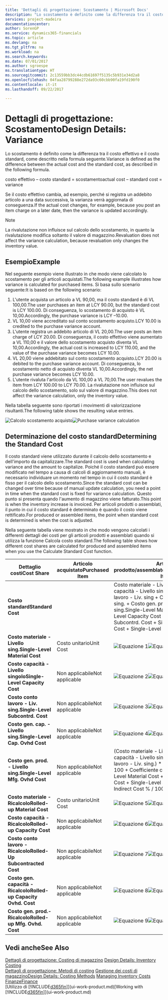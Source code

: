 ```yaml
---
title: 'Dettagli di progettazione: Scostamento | Microsoft Docs'
description: "Lo scostamento è definito come la differenza tra il costo effettivo e il costo standard, come descritto nella formula seguente."
services: project-madeira
documentationcenter: 
author: SorenGP
ms.service: dynamics365-financials
ms.topic: article
ms.devlang: na
ms.tgt_pltfrm: na
ms.workload: na
ms.search.keywords: 
ms.date: 07/01/2017
ms.author: sgroespe
ms.translationtype: HT
ms.sourcegitcommit: 2c13559bb3dc44cdb61697f5135c5b931e34d2a8
ms.openlocfilehash: 04faa28799288e272da93c60cbb90fa19fd190f0
ms.contentlocale: it-it
ms.lasthandoff: 09/22/2017

---
```

# <a name="design-details-variance"></a><span data-ttu-id="e9b70-103">Dettagli di progettazione: Scostamento</span><span class="sxs-lookup"><span data-stu-id="e9b70-103">Design Details: Variance</span></span>
<span data-ttu-id="e9b70-104">Lo scostamento è definito come la differenza tra il costo effettivo e il costo standard, come descritto nella formula seguente.</span><span class="sxs-lookup"><span data-stu-id="e9b70-104">Variance is defined as the difference between the actual cost and the standard cost, as described in the following formula.</span></span>  

 <span data-ttu-id="e9b70-105">costo effettivo – costo standard = scostamento</span><span class="sxs-lookup"><span data-stu-id="e9b70-105">actual cost – standard cost = variance</span></span>  

 <span data-ttu-id="e9b70-106">Se il costo effettivo cambia, ad esempio, perché si registra un addebito articolo a una data successiva, la varianza verrà aggiornata di conseguenza.</span><span class="sxs-lookup"><span data-stu-id="e9b70-106">If the actual cost changes, for example, because you post an item charge on a later date, then the variance is updated accordingly.</span></span>  

> [!NOTE]  
>  <span data-ttu-id="e9b70-107">La rivalutazione non influisce sul calcolo dello scostamento, in quanto la rivalutazione modifica soltanto il valore di magazzino.</span><span class="sxs-lookup"><span data-stu-id="e9b70-107">Revaluation does not affect the variance calculation, because revaluation only changes the inventory value.</span></span>  

## <a name="example"></a><span data-ttu-id="e9b70-108">Esempio</span><span class="sxs-lookup"><span data-stu-id="e9b70-108">Example</span></span>  
 <span data-ttu-id="e9b70-109">Nel seguente esempio viene illustrato in che modo viene calcolato lo scostamento per gli articoli acquistati.</span><span class="sxs-lookup"><span data-stu-id="e9b70-109">The following example illustrates how variance is calculated for purchased items.</span></span> <span data-ttu-id="e9b70-110">Si basa sullo scenario seguente:</span><span class="sxs-lookup"><span data-stu-id="e9b70-110">It is based on the following scenario:</span></span>  

1.  <span data-ttu-id="e9b70-111">L'utente acquista un articolo a VL 90,00, ma il costo standard è di VL 100,00.</span><span class="sxs-lookup"><span data-stu-id="e9b70-111">The user purchases an item at LCY 90.00, but the standard cost is LCY 100.00.</span></span> <span data-ttu-id="e9b70-112">Di conseguenza, lo scostamento di acquisto è VL 10,00.</span><span class="sxs-lookup"><span data-stu-id="e9b70-112">Accordingly, the purchase variance is LCY –10.00.</span></span>  
2.  <span data-ttu-id="e9b70-113">VL 10,00 viene accreditato sul conto scostamento acquisto.</span><span class="sxs-lookup"><span data-stu-id="e9b70-113">LCY 10.00 is credited to the purchase variance account.</span></span>  
3.  <span data-ttu-id="e9b70-114">L'utente registra un addebito articolo di VL 20,00.</span><span class="sxs-lookup"><span data-stu-id="e9b70-114">The user posts an item charge of LCY 20.00.</span></span> <span data-ttu-id="e9b70-115">Di conseguenza, il costo effettivo viene aumentato a VL 110,00 e il valore dello scostamento acquisto diventa VL 10,00.</span><span class="sxs-lookup"><span data-stu-id="e9b70-115">Accordingly, the actual cost is increased to LCY 110.00, and the value of the purchase variance becomes LCY 10.00.</span></span>  
4.  <span data-ttu-id="e9b70-116">VL 20,00 viene addebitato sul conto scostamento acquisto.</span><span class="sxs-lookup"><span data-stu-id="e9b70-116">LCY 20.00 is debited to the purchase variance account.</span></span> <span data-ttu-id="e9b70-117">Di conseguenza, lo scostamento netto di acquisto diventa VL 10,00.</span><span class="sxs-lookup"><span data-stu-id="e9b70-117">Accordingly, the net purchase variance becomes LCY 10.00.</span></span>  
5.  <span data-ttu-id="e9b70-118">L'utente rivaluta l'articolo da VL 100,00 a VL 70,00.</span><span class="sxs-lookup"><span data-stu-id="e9b70-118">The user revalues the item from LCY 100.00 to LCY 70.00.</span></span> <span data-ttu-id="e9b70-119">La rivalutazione non influisce sul calcolo dello scostamento, solo sul valore di magazzino.</span><span class="sxs-lookup"><span data-stu-id="e9b70-119">This does not affect the variance calculation, only the inventory value.</span></span>  

 <span data-ttu-id="e9b70-120">Nella tabella seguente sono riportati i movimenti di valorizzazione risultanti.</span><span class="sxs-lookup"><span data-stu-id="e9b70-120">The following table shows the resulting value entries.</span></span>  

 <span data-ttu-id="e9b70-121">![Calcolo scostamento acquisto](media/design_details_inventory_costing_11_purchase_variance.png "design_details_inventory_costing_11_purchase_variance")</span><span class="sxs-lookup"><span data-stu-id="e9b70-121">![Purchase variance calculation](media/design_details_inventory_costing_11_purchase_variance.png "design_details_inventory_costing_11_purchase_variance")</span></span>  

## <a name="determining-the-standard-cost"></a><span data-ttu-id="e9b70-122">Determinazione del costo standard</span><span class="sxs-lookup"><span data-stu-id="e9b70-122">Determining the Standard Cost</span></span>  
 <span data-ttu-id="e9b70-123">Il costo standard viene utilizzato durante il calcolo dello scostamento e dell'importo da capitalizzare.</span><span class="sxs-lookup"><span data-stu-id="e9b70-123">The standard cost is used when calculating variance and the amount to capitalize.</span></span> <span data-ttu-id="e9b70-124">Poiché il costo standard può essere modificato nel tempo a causa di calcoli di aggiornamento manuali, è necessario individuare un momento nel tempo in cui il costo standard è fisso per il calcolo dello scostamento.</span><span class="sxs-lookup"><span data-stu-id="e9b70-124">Since the standard cost can be changed over time because of manual update calculation, you need a point in time when the standard cost is fixed for variance calculation.</span></span> <span data-ttu-id="e9b70-125">Questo punto si presenta quando l'aumento di magazzino viene fatturato.</span><span class="sxs-lookup"><span data-stu-id="e9b70-125">This point is when the inventory increase is invoiced.</span></span> <span data-ttu-id="e9b70-126">Per articoli prodotti o assemblati, il punto in cui il costo standard è determinato è quando il costo viene rettificato.</span><span class="sxs-lookup"><span data-stu-id="e9b70-126">For produced or assembled items, the point when standard cost is determined is when the cost is adjusted.</span></span>  

 <span data-ttu-id="e9b70-127">Nella seguente tabella viene mostrato in che modo vengono calcolati i differenti dettagli dei costi per gli articoli prodotti e assemblati quando si utilizza la funzione Calcola costo standard.</span><span class="sxs-lookup"><span data-stu-id="e9b70-127">The following table shows how different cost shares are calculated for produced and assembled items when you use the Calculate Standard Cost function.</span></span>  

|<span data-ttu-id="e9b70-128">Dettaglio costi</span><span class="sxs-lookup"><span data-stu-id="e9b70-128">Cost Share</span></span>|<span data-ttu-id="e9b70-129">Articolo acquistato</span><span class="sxs-lookup"><span data-stu-id="e9b70-129">Purchased Item</span></span>|<span data-ttu-id="e9b70-130">Articolo prodotto/assemblato</span><span class="sxs-lookup"><span data-stu-id="e9b70-130">Produced/Assembled Item</span></span>|  
|----------------|--------------------|------------------------------|  
|<span data-ttu-id="e9b70-131">**Costo standard**</span><span class="sxs-lookup"><span data-stu-id="e9b70-131">**Standard Cost**</span></span>||<span data-ttu-id="e9b70-132">Costo materiale - Livello sing. + Costo capacità - Livello singolo + Costo conto lavoro - Liv. sing + Costo gen. cap. - Livello sing. + Costo gen. prod. - Livello sing.</span><span class="sxs-lookup"><span data-stu-id="e9b70-132">Single-Level Material Cost + Single-Level Capacity Cost + Single-Level Subcontrd. Cost + Single-Level Cap. Ovhd. Cost + Single-Level Mfg. Ovhd. Cost</span></span>|  
|<span data-ttu-id="e9b70-133">**Costo materiale - Livello sing.**</span><span class="sxs-lookup"><span data-stu-id="e9b70-133">**Single-Level Material Cost**</span></span>|<span data-ttu-id="e9b70-134">Costo unitario</span><span class="sxs-lookup"><span data-stu-id="e9b70-134">Unit Cost</span></span>|<span data-ttu-id="e9b70-135">![Equazione 1](media/design_details_inventory_costing_11_equation_1.png "design_details_inventory_costing_11_equation_1")</span><span class="sxs-lookup"><span data-stu-id="e9b70-135">![Equation 1](media/design_details_inventory_costing_11_equation_1.png "design_details_inventory_costing_11_equation_1")</span></span>|  
|<span data-ttu-id="e9b70-136">**Costo capacità - Livello singolo**</span><span class="sxs-lookup"><span data-stu-id="e9b70-136">**Single-Level Capacity Cost**</span></span>|<span data-ttu-id="e9b70-137">Non applicabile</span><span class="sxs-lookup"><span data-stu-id="e9b70-137">Not applicable</span></span>|<span data-ttu-id="e9b70-138">![Equazione 2](media/design_details_inventory_costing_11_equation_2.png "design_details_inventory_costing_11_equation_2")</span><span class="sxs-lookup"><span data-stu-id="e9b70-138">![Equation 2](media/design_details_inventory_costing_11_equation_2.png "design_details_inventory_costing_11_equation_2")</span></span>|  
|<span data-ttu-id="e9b70-139">**Costo conto lavoro - Liv. sing.**</span><span class="sxs-lookup"><span data-stu-id="e9b70-139">**Single-Level Subcontrd. Cost**</span></span>|<span data-ttu-id="e9b70-140">Non applicabile</span><span class="sxs-lookup"><span data-stu-id="e9b70-140">Not applicable</span></span>|<span data-ttu-id="e9b70-141">![Equazione 3](media/design_details_inventory_costing_11_equation_3.png "design_details_inventory_costing_11_equation_3")</span><span class="sxs-lookup"><span data-stu-id="e9b70-141">![Equation 3](media/design_details_inventory_costing_11_equation_3.png "design_details_inventory_costing_11_equation_3")</span></span>|  
|<span data-ttu-id="e9b70-142">**Costo gen. cap. - Livello sing.**</span><span class="sxs-lookup"><span data-stu-id="e9b70-142">**Single-Level Cap. Ovhd Cost**</span></span>|<span data-ttu-id="e9b70-143">Non applicabile</span><span class="sxs-lookup"><span data-stu-id="e9b70-143">Not applicable</span></span>|<span data-ttu-id="e9b70-144">![Equazione 4](media/design_details_inventory_costing_11_equation_4.png "design_details_inventory_costing_11_equation_4")</span><span class="sxs-lookup"><span data-stu-id="e9b70-144">![Equation 4](media/design_details_inventory_costing_11_equation_4.png "design_details_inventory_costing_11_equation_4")</span></span>|  
|<span data-ttu-id="e9b70-145">**Costo gen. prod. - Livello sing.**</span><span class="sxs-lookup"><span data-stu-id="e9b70-145">**Single-Level Mfg. Ovhd Cost**</span></span>|<span data-ttu-id="e9b70-146">Non applicabile</span><span class="sxs-lookup"><span data-stu-id="e9b70-146">Not applicable</span></span>|<span data-ttu-id="e9b70-147">(Costo materiale - Livello sing. + Costo capacità - Livello singolo + Costo conto lavoro - Liv. sing.) * Costo indiretto % / 100 + Coefficiente costi generali</span><span class="sxs-lookup"><span data-stu-id="e9b70-147">(Single-Level Material Cost + Single-Level Capacity Cost + Single-Level Subcontrd. Cost) * Indirect Cost % / 100 + Overhead Rate</span></span>|  
|<span data-ttu-id="e9b70-148">**Costo materiale - Ricalcolo**</span><span class="sxs-lookup"><span data-stu-id="e9b70-148">**Rolled-up Material Cost**</span></span>|<span data-ttu-id="e9b70-149">Costo unitario</span><span class="sxs-lookup"><span data-stu-id="e9b70-149">Unit Cost</span></span>|<span data-ttu-id="e9b70-150">![Equazione 5](media/design_details_inventory_costing_11_equation_5.png "design_details_inventory_costing_11_equation_5")</span><span class="sxs-lookup"><span data-stu-id="e9b70-150">![Equation 5](media/design_details_inventory_costing_11_equation_5.png "design_details_inventory_costing_11_equation_5")</span></span>|  
|<span data-ttu-id="e9b70-151">**Costo capacità - Ricalcolo**</span><span class="sxs-lookup"><span data-stu-id="e9b70-151">**Rolled-up Capacity Cost**</span></span>|<span data-ttu-id="e9b70-152">Non applicabile</span><span class="sxs-lookup"><span data-stu-id="e9b70-152">Not applicable</span></span>|<span data-ttu-id="e9b70-153">![Equazione 6](media/design_details_inventory_costing_11_equation_6.png "design_details_inventory_costing_11_equation_6")</span><span class="sxs-lookup"><span data-stu-id="e9b70-153">![Equation 6](media/design_details_inventory_costing_11_equation_6.png "design_details_inventory_costing_11_equation_6")</span></span>|  
|<span data-ttu-id="e9b70-154">**Costo conto lavoro - Ricalcolo**</span><span class="sxs-lookup"><span data-stu-id="e9b70-154">**Rolled-Up Subcontracted Cost**</span></span>|<span data-ttu-id="e9b70-155">Non applicabile</span><span class="sxs-lookup"><span data-stu-id="e9b70-155">Not applicable</span></span>|<span data-ttu-id="e9b70-156">![Equazione 7](media/design_details_inventory_costing_11_equation_7.png "design_details_inventory_costing_11_equation_7")</span><span class="sxs-lookup"><span data-stu-id="e9b70-156">![Equation 7](media/design_details_inventory_costing_11_equation_7.png "design_details_inventory_costing_11_equation_7")</span></span>|  
|<span data-ttu-id="e9b70-157">**Costo gen. capacità - Ricalcolo**</span><span class="sxs-lookup"><span data-stu-id="e9b70-157">**Rolled-up Capacity Ovhd. Cost**</span></span>|<span data-ttu-id="e9b70-158">Non applicabile</span><span class="sxs-lookup"><span data-stu-id="e9b70-158">Not applicable</span></span>|<span data-ttu-id="e9b70-159">![Equazione 8](media/design_details_inventory_costing_11_equation_8.png "design_details_inventory_costing_11_equation_8")</span><span class="sxs-lookup"><span data-stu-id="e9b70-159">![Equation 8](media/design_details_inventory_costing_11_equation_8.png "design_details_inventory_costing_11_equation_8")</span></span>|  
|<span data-ttu-id="e9b70-160">**Costo gen. prod.- Ricalcolo**</span><span class="sxs-lookup"><span data-stu-id="e9b70-160">**Rolled-up Mfg. Ovhd. Cost**</span></span>|<span data-ttu-id="e9b70-161">Non applicabile</span><span class="sxs-lookup"><span data-stu-id="e9b70-161">Not applicable</span></span>|<span data-ttu-id="e9b70-162">![Equazione 9](media/design_details_inventory_costing_11_equation_9.png "design_details_inventory_costing_11_equation_9")</span><span class="sxs-lookup"><span data-stu-id="e9b70-162">![Equation 9](media/design_details_inventory_costing_11_equation_9.png "design_details_inventory_costing_11_equation_9")</span></span>|  

## <a name="see-also"></a><span data-ttu-id="e9b70-163">Vedi anche</span><span class="sxs-lookup"><span data-stu-id="e9b70-163">See Also</span></span>  
 <span data-ttu-id="e9b70-164">[Dettagli di progettazione: Costing di magazzino](design-details-inventory-costing.md) </span><span class="sxs-lookup"><span data-stu-id="e9b70-164">[Design Details: Inventory Costing](design-details-inventory-costing.md) </span></span>  
 <span data-ttu-id="e9b70-165">[Dettagli di progettazione: Metodi di costing](design-details-costing-methods.md) [Gestione dei costi di magazzino](finance-manage-inventory-costs.md)</span><span class="sxs-lookup"><span data-stu-id="e9b70-165">[Design Details: Costing Methods](design-details-costing-methods.md) [Managing Inventory Costs](finance-manage-inventory-costs.md)</span></span>  
 [<span data-ttu-id="e9b70-166">Finanze</span><span class="sxs-lookup"><span data-stu-id="e9b70-166">Finance</span></span>](finance.md)  
 <span data-ttu-id="e9b70-167">[Utilizzo di [!INCLUDE[d365fin](includes/d365fin_md.md)]](ui-work-product.md)</span><span class="sxs-lookup"><span data-stu-id="e9b70-167">[Working with [!INCLUDE[d365fin](includes/d365fin_md.md)]](ui-work-product.md)</span></span>

